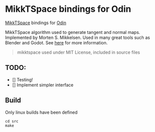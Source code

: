 # MikkTSpace bindings for Odin

[MikkTSpace](https://github.com/mmikk/MikkTSpace) bindings for [Odin]()

MikkTSpace algorithm used to generate tangent and normal maps. Implemented by Morten S. Mikkelsen. Used in many great tools such as Blender and Godot. See [here](http://www.mikktspace.com/) for more information.

> mikktspace used under MIT License, included in source files

## TODO:
- [] Testing!
- [] Implement simpler interface

## Build
Only linux builds have been defined

`cd src`   
`make`
